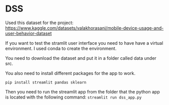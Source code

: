 # DSS

Used this dataset for the project: https://www.kaggle.com/datasets/valakhorasani/mobile-device-usage-and-user-behavior-dataset

If you want to test the stramlit user interface you need to have have a virtual environment. I used conda to create the environment.


You need to download the dataset and put it in a folder called data under src.

You also need to install different packages for the app to work.

```pip install streamlit pandas sklearn```


Then you need to run the streamlit app from the folder that the python app is located with the following command: ```streamlit run dss_app.py```


